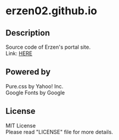 # erzen02.github.io

## Description

Source code of Erzen's portal site.  
Link: [HERE](https://www.erzen.jp)

## Powered by

Pure.css by Yahoo! Inc.  
Google Fonts by Google

## License

MIT License  
Please read "LICENSE" file for more details.
